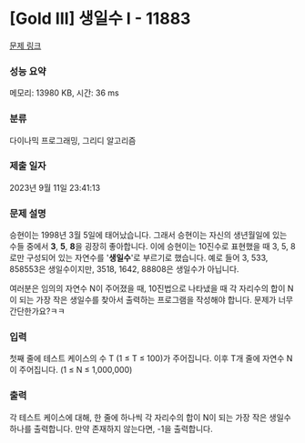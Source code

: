# [Gold III] 생일수 I - 11883 

[문제 링크](https://www.acmicpc.net/problem/11883) 

### 성능 요약

메모리: 13980 KB, 시간: 36 ms

### 분류

다이나믹 프로그래밍, 그리디 알고리즘

### 제출 일자

2023년 9월 11일 23:41:13

### 문제 설명

<p>승현이는 1998년 3월 5일에 태어났습니다. 그래서 승현이는 자신의 생년월일에 있는 수들 중에서 <strong>3</strong>, <strong>5</strong>, <strong>8</strong>을 굉장히 좋아합니다. 이에 승현이는 10진수로 표현했을 때 3, 5, 8로만 구성되어 있는 자연수를 '<strong>생일수</strong>'로 부르기로 했습니다. 예로 들어 3, 533, 858553은 생일수이지만, 3518, 1642, 88808은 생일수가 아닙니다.</p>

<p>여러분은 임의의 자연수 N이 주어졌을 때, 10진법으로 나타냈을 때 각 자리수의 합이 N이 되는 가장 작은 생일수를 찾아서 출력하는 프로그램을 작성해야 합니다. 문제가 너무 간단한가요?ㅋㅋ</p>

### 입력 

 <p>첫째 줄에 테스트 케이스의 수 T (1 ≤ T ≤ 100)가 주어집니다. 이후 T개 줄에 자연수 N이 주어집니다. (1 ≤ N ≤ 1,000,000)</p>

<p> </p>

### 출력 

 <p>각 테스트 케이스에 대해, 한 줄에 하나씩 각 자리수의 합이 N이 되는 가장 작은 생일수 하나를 출력합니다. 만약 존재하지 않는다면, -1을 출력합니다.</p>


